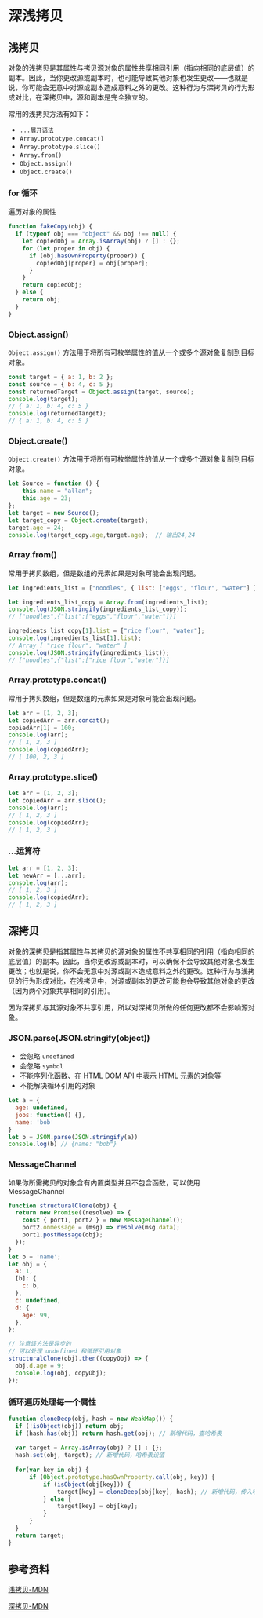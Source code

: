 # 深浅拷贝

## 浅拷贝

对象的浅拷贝是其属性与拷贝源对象的属性共享相同引用（指向相同的底层值）的副本。因此，当你更改源或副本时，也可能导致其他对象也发生更改——也就是说，你可能会无意中对源或副本造成意料之外的更改。这种行为与深拷贝的行为形成对比，在深拷贝中，源和副本是完全独立的。

常用的浅拷贝方法有如下：

- `...展开语法`
- `Array.prototype.concat()`
- `Array.prototype.slice()`
- `Array.from()`
- `Object.assign()`
- `Object.create()`

### for 循环

遍历对象的属性

```js
function fakeCopy(obj) {
  if (typeof obj === "object" && obj !== null) {
    let copiedObj = Array.isArray(obj) ? [] : {};
    for (let proper in obj) {
      if (obj.hasOwnProperty(proper)) {
        copiedObj[proper] = obj[proper];
      }
    }
    return copiedObj;
  } else {
    return obj;
  }
}
```

### Object.assign()

`Object.assign()` 方法用于将所有可枚举属性的值从一个或多个源对象复制到目标对象。

```js
const target = { a: 1, b: 2 };
const source = { b: 4, c: 5 };
const returnedTarget = Object.assign(target, source);
console.log(target);
// { a: 1, b: 4, c: 5 }
console.log(returnedTarget);
// { a: 1, b: 4, c: 5 }
```

### Object.create()

`Object.create()` 方法用于将所有可枚举属性的值从一个或多个源对象复制到目标对象。

```js
let Source = function () {
    this.name = "allan";
    this.age = 23;
};
let target = new Source();
let target_copy = Object.create(target);
target.age = 24;
console.log(target_copy.age,target.age);  // 输出24,24
```

### Array.from()

常用于拷贝数组，但是数组的元素如果是对象可能会出现问题。

```js
let ingredients_list = ["noodles", { list: ["eggs", "flour", "water"] }];

let ingredients_list_copy = Array.from(ingredients_list);
console.log(JSON.stringify(ingredients_list_copy));
// ["noodles",{"list":["eggs","flour","water"]}]

ingredients_list_copy[1].list = ["rice flour", "water"];
console.log(ingredients_list[1].list);
// Array [ "rice flour", "water" ]
console.log(JSON.stringify(ingredients_list));
// ["noodles",{"list":["rice flour","water"]}]
```

### Array.prototype.concat()

常用于拷贝数组，但是数组的元素如果是对象可能会出现问题。

```js
let arr = [1, 2, 3];
let copiedArr = arr.concat();
copiedArr[1] = 100;
console.log(arr);
// [ 1, 2, 3 ]
console.log(copiedArr);
// [ 100, 2, 3 ]
```

### Array.prototype.slice()

```js
let arr = [1, 2, 3];
let copiedArr = arr.slice();
console.log(arr);
// [ 1, 2, 3 ]
console.log(copiedArr);
// [ 1, 2, 3 ]
```

### ...运算符

```js
let arr = [1, 2, 3];
let newArr = [...arr];
console.log(arr);
// [ 1, 2, 3 ]
console.log(copiedArr);
// [ 1, 2, 3 ]
```

## 深拷贝

对象的深拷贝是指其属性与其拷贝的源对象的属性不共享相同的引用（指向相同的底层值）的副本。因此，当你更改源或副本时，可以确保不会导致其他对象也发生更改；也就是说，你不会无意中对源或副本造成意料之外的更改。这种行为与浅拷贝的行为形成对比，在浅拷贝中，对源或副本的更改可能也会导致其他对象的更改（因为两个对象共享相同的引用）。

因为深拷贝与其源对象不共享引用，所以对深拷贝所做的任何更改都不会影响源对象。

### JSON.parse(JSON.stringify(object))

- 会忽略 `undefined`
- 会忽略 `symbol`
- 不能序列化函数、在 HTML DOM API 中表示 HTML 元素的对象等
- 不能解决循环引用的对象

```js
let a = {
  age: undefined,
  jobs: function() {},
  name: 'bob'
}
let b = JSON.parse(JSON.stringify(a))
console.log(b) // {name: "bob"}
```

### MessageChannel

如果你所需拷贝的对象含有内置类型并且不包含函数，可以使用 MessageChannel

```js
function structuralClone(obj) {
  return new Promise((resolve) => {
    const { port1, port2 } = new MessageChannel();
    port2.onmessage = (msg) => resolve(msg.data);
    port1.postMessage(obj);
  });
}
let b = 'name';
let obj = {
  a: 1,
  [b]: {
    c: b,
  },
  c: undefined,
  d: {
    age: 99,
  },
};

// 注意该方法是异步的
// 可以处理 undefined 和循环引用对象
structuralClone(obj).then((copyObj) => {
  obj.d.age = 9;
  console.log(obj, copyObj);
});
```

### 循环遍历处理每一个属性

```js
function cloneDeep(obj, hash = new WeakMap()) {
  if (!isObject(obj)) return obj; 
  if (hash.has(obj)) return hash.get(obj); // 新增代码，查哈希表
    
  var target = Array.isArray(obj) ? [] : {};
  hash.set(obj, target); // 新增代码，哈希表设值
  
  for(var key in obj) {
      if (Object.prototype.hasOwnProperty.call(obj, key)) {
          if (isObject(obj[key])) {
              target[key] = cloneDeep(obj[key], hash); // 新增代码，传入哈希表
          } else {
              target[key] = obj[key];
          }
      }
  }
  return target;
}
```

## 参考资料

[浅拷贝-MDN](https://developer.mozilla.org/zh-CN/docs/Glossary/Shallow_copy)

[深拷贝-MDN](https://developer.mozilla.org/zh-CN/docs/Glossary/Deep_copy)
